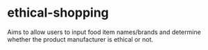 # ethical-shopping
Aims to allow users to input food item names/brands and determine whether the product manufacturer is ethical or not.
